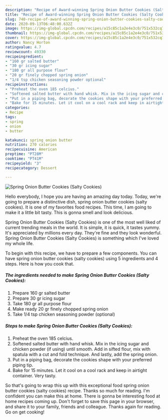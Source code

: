 ```yaml
---
description: "Recipe of Award-winning Spring Onion Butter Cookies (Salty Cookies)"
title: "Recipe of Award-winning Spring Onion Butter Cookies (Salty Cookies)"
slug: 740-recipe-of-award-winning-spring-onion-butter-cookies-salty-cookies
date: 2020-09-13T06:48:00.632Z
image: https://img-global.cpcdn.com/recipes/a15c85c1a2e4e3c0/751x532cq70/spring-onion-butter-cookies-salty-cookies-recipe-main-photo.jpg
thumbnail: https://img-global.cpcdn.com/recipes/a15c85c1a2e4e3c0/751x532cq70/spring-onion-butter-cookies-salty-cookies-recipe-main-photo.jpg
cover: https://img-global.cpcdn.com/recipes/a15c85c1a2e4e3c0/751x532cq70/spring-onion-butter-cookies-salty-cookies-recipe-main-photo.jpg
author: Nancy Horton
ratingvalue: 4.7
reviewcount: 49330
recipeingredient:
- "160 gr salted butter"
- "30 gr icing sugar"
- "180 gr all purpose flour"
- "20 gr finely chopped spring onion"
- "1/4 tsp chicken seasoning powder optional"
recipeinstructions:
- "Preheat the oven 185 celcius."
- "Softened salted butter with hand whisk. Mix in the icing sugar and chicken powder (if using) until smooth. Add in sifted flour, mix with spatula with a cut and fold technique. And lastly, add the spring onion."
- "Put in a piping bag, decorate the cookies shape with your preferred piping tip."
- "Bake for 15 minutes. Let it cool on a cool rack and keep in airtight container. Very tasty."
categories:
- Recipe
tags:
- spring
- onion
- butter

katakunci: spring onion butter 
nutrition: 270 calories
recipecuisine: American
preptime: "PT28M"
cooktime: "PT41M"
recipeyield: "3"
recipecategory: Dessert

---
```



![Spring Onion Butter Cookies (Salty Cookies)](https://img-global.cpcdn.com/recipes/a15c85c1a2e4e3c0/751x532cq70/spring-onion-butter-cookies-salty-cookies-recipe-main-photo.jpg)

Hello everybody, I hope you are having an amazing day today. Today, we're going to prepare a distinctive dish, spring onion butter cookies (salty cookies). It is one of my favorites food recipes. This time, I am going to make it a little bit tasty. This is gonna smell and look delicious.



Spring Onion Butter Cookies (Salty Cookies) is one of the most well liked of current trending meals in the world. It is simple, it is quick, it tastes yummy. It's appreciated by millions every day. They're fine and they look wonderful. Spring Onion Butter Cookies (Salty Cookies) is something which I've loved my whole life.


To begin with this recipe, we have to prepare a few components. You can have spring onion butter cookies (salty cookies) using 5 ingredients and 4 steps. Here is how you cook that.

<!--inarticleads1-->

##### The ingredients needed to make Spring Onion Butter Cookies (Salty Cookies):

1. Prepare 160 gr salted butter
1. Prepare 30 gr icing sugar
1. Take 180 gr all purpose flour
1. Make ready 20 gr finely chopped spring onion
1. Take 1/4 tsp chicken seasoning powder (optional)




<!--inarticleads2-->

##### Steps to make Spring Onion Butter Cookies (Salty Cookies):

1. Preheat the oven 185 celcius.
1. Softened salted butter with hand whisk. Mix in the icing sugar and chicken powder (if using) until smooth. Add in sifted flour, mix with spatula with a cut and fold technique. And lastly, add the spring onion.
1. Put in a piping bag, decorate the cookies shape with your preferred piping tip.
1. Bake for 15 minutes. Let it cool on a cool rack and keep in airtight container. Very tasty.




So that's going to wrap this up with this exceptional food spring onion butter cookies (salty cookies) recipe. Thanks so much for reading. I'm confident you can make this at home. There is gonna be interesting food at home recipes coming up. Don't forget to save this page in your browser, and share it to your family, friends and colleague. Thanks again for reading. Go on get cooking!
